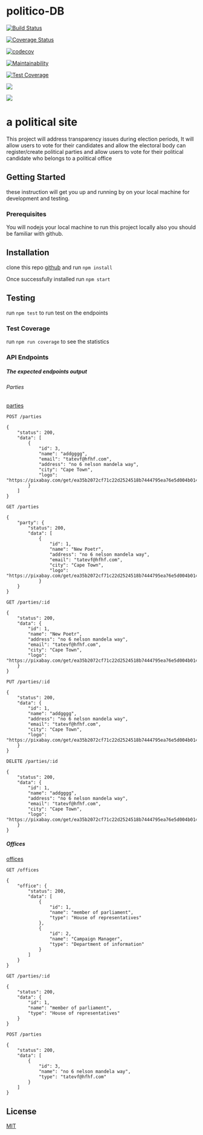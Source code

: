 # politico-DB

[![Build Status](https://travis-ci.com/tatendamar/politico-DB.svg?branch=develop)](https://travis-ci.com/tatendamar/politico-DB)

[![Coverage Status](https://coveralls.io/repos/github/tatendamar/politico-DB/badge.svg?branch=develop)](https://coveralls.io/github/tatendamar/politico-DB?branch=develop)

[![codecov](https://codecov.io/gh/tatendamar/politico-DB/branch/develop/graph/badge.svg)](https://codecov.io/gh/tatendamar/politico-DB)

[![Maintainability](https://api.codeclimate.com/v1/badges/9512192128d0e26e4b7b/maintainability)](https://codeclimate.com/github/tatendamar/politico-DB/maintainability)

[![Test Coverage](https://api.codeclimate.com/v1/badges/9512192128d0e26e4b7b/test_coverage)](https://codeclimate.com/github/tatendamar/politico-DB/test_coverage)

![](https://img.shields.io/david/dev/tatendamar/politico-DB.svg?style=flat)

![](https://img.shields.io/npm/l/express.svg?style=flat)

# a political site

This project will address transparency issues during election periods,
It will allow users to vote for their candidates and allow the electoral body can register/create political parties and allow users to vote for their political candidate who belongs to a political office

## Getting Started

these instruction will get you up and running by on your local machine for development and testing.

### Prerequisites

You will nodejs your local machine to run this project locally also you should be familiar with github.

## Installation

clone this repo [github](https://github.com/tatendamar/politico) and
run `npm install`

Once successfully installed run `npm start`

## Testing

run `npm test` to run test on the endpoints

### Test Coverage

run `npm run coverage` to see the statistics

### API Endpoints

##### The expected endpoints output

###### Parties

[parties](https://blooming-island-55814.herokuapp.com/api/v1/parties)

```
POST /parties
```

```
{
    "status": 200,
    "data": [
        {
            "id": 3,
            "name": "addgggg",
            "email": "tatevf@hfhf.com",
            "address": "no 6 nelson mandela way",
            "city": "Cape Town",
            "logo": "https://pixabay.com/get/ea35b2072cf71c22d2524518b7444795ea76e5d004b014459cf1c17aaeebb2_340.png"
        }
    ]
}
```

```
GET /parties
```

```
{
    "party": {
        "status": 200,
        "data": [
            {
                "id": 1,
                "name": "New Poetr",
                "address": "no 6 nelson mandela way",
                "email": "tatevf@hfhf.com",
                "city": "Cape Town",
                "logo": "https://pixabay.com/get/ea35b2072cf71c22d2524518b7444795ea76e5d004b014459cf1c17aaeebb2_340.png"
            }
    }
}

```

```
GET /parties/:id
```

```
{
    "status": 200,
    "data": {
        "id": 1,
        "name": "New Poetr",
        "address": "no 6 nelson mandela way",
        "email": "tatevf@hfhf.com",
        "city": "Cape Town",
        "logo": "https://pixabay.com/get/ea35b2072cf71c22d2524518b7444795ea76e5d004b014459cf1c17aaeebb2_340.png"
    }
}
```

```
PUT /parties/:id
```

```
{
    "status": 200,
    "data": {
        "id": 1,
        "name": "addgggg",
        "address": "no 6 nelson mandela way",
        "email": "tatevf@hfhf.com",
        "city": "Cape Town",
        "logo": "https://pixabay.com/get/ea35b2072cf71c22d2524518b7444795ea76e5d004b014459cf1c17aaeebb2_340.png"
    }
}
```

```
DELETE /parties/:id
```

```
{
    "status": 200,
    "data": {
        "id": 1,
        "name": "addgggg",
        "address": "no 6 nelson mandela way",
        "email": "tatevf@hfhf.com",
        "city": "Cape Town",
        "logo": "https://pixabay.com/get/ea35b2072cf71c22d2524518b7444795ea76e5d004b014459cf1c17aaeebb2_340.png"
    }
}
```

##### Offices

[offices](https://blooming-island-55814.herokuapp.com/api/v1/offices)

```
GET /offices
```

```
{
    "office": {
        "status": 200,
        "data": [
            {
                "id": 1,
                "name": "member of parliament",
                "type": "House of representatives"
            },
            {
                "id": 2,
                "name": "Campaign Manager",
                "type": "Department of information"
            }
        ]
    }
}
```

```
GET /parties/:id
```

```
{
    "status": 200,
    "data": {
        "id": 1,
        "name": "member of parliament",
        "type": "House of representatives"
    }
}
```

```
POST /parties
```

```
{
    "status": 200,
    "data": [
        {
            "id": 3,
            "name": "no 6 nelson mandela way",
            "type": "tatevf@hfhf.com"
        }
    ]
}
```

## License

[MIT](https://choosealicense.com/licenses/mit/)
